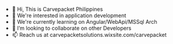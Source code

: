 - 👋 Hi, This is Carvepacket Philippines
- 👀 We're interested in application development
- 🌱 We're currently learning on Angular/WebApi/MSSql Arch
- 💞️ I’m looking to collaborate on other Developers
- 📫 Reach us at carvepacketsolutions.wixsite.com/carvepacket

<!---
selasor/selasor is a ✨ special ✨ repository because its `README.md` (this file) appears on your GitHub profile.
You can click the Preview link to take a look at your changes.
--->
